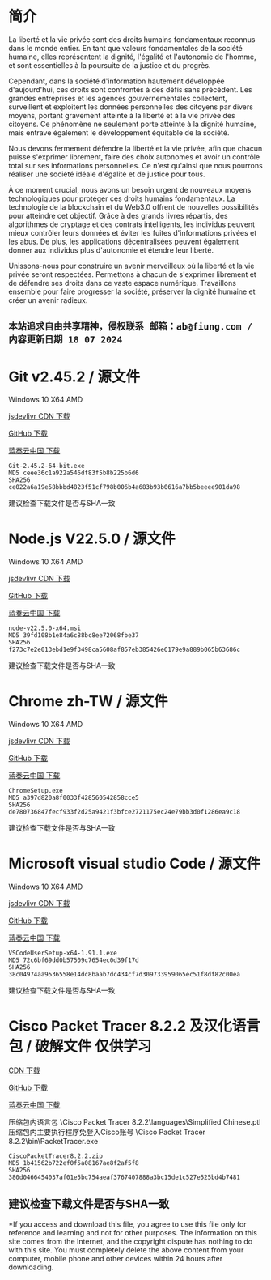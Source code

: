 # 简介

La liberté et la vie privée sont des droits humains fondamentaux reconnus dans le monde entier. En tant que valeurs fondamentales de la société humaine, elles représentent la dignité, l'égalité et l'autonomie de l'homme, et sont essentielles à la poursuite de la justice et du progrès.

Cependant, dans la société d'information hautement développée d'aujourd'hui, ces droits sont confrontés à des défis sans précédent. Les grandes entreprises et les agences gouvernementales collectent, surveillent et exploitent les données personnelles des citoyens par divers moyens, portant gravement atteinte à la liberté et à la vie privée des citoyens. Ce phénomène ne seulement porte atteinte à la dignité humaine, mais entrave également le développement équitable de la société.

Nous devons fermement défendre la liberté et la vie privée, afin que chacun puisse s'exprimer librement, faire des choix autonomes et avoir un contrôle total sur ses informations personnelles. Ce n'est qu'ainsi que nous pourrons réaliser une société idéale d'égalité et de justice pour tous.

À ce moment crucial, nous avons un besoin urgent de nouveaux moyens technologiques pour protéger ces droits humains fondamentaux. La technologie de la blockchain et du Web3.0 offrent de nouvelles possibilités pour atteindre cet objectif. Grâce à des grands livres répartis, des algorithmes de cryptage et des contrats intelligents, les individus peuvent mieux contrôler leurs données et éviter les fuites d'informations privées et les abus. De plus, les applications décentralisées peuvent également donner aux individus plus d'autonomie et étendre leur liberté.

Unissons-nous pour construire un avenir merveilleux où la liberté et la vie privée seront respectées. Permettons à chacun de s'exprimer librement et de défendre ses droits dans ce vaste espace numérique. Travaillons ensemble pour faire progresser la société, préserver la dignité humaine et créer un avenir radieux.

## ```本站追求自由共享精神，侵权联系 邮箱：ab@fiung.com / 内容更新日期 18 07 2024```

# Git v2.45.2 / 源文件

Windows 10 X64 AMD

[jsdevlivr CDN 下载](https://apex.tf/nodown) 

[GitHub 下载](https://github.com/eutp/apex/releases/tag/master) 

[蓝奏云中国 下载](https://apex.tf/nodown)


```
Git-2.45.2-64-bit.exe
MD5 ceee36c1a922a546df83f5b8b225b6d6
SHA256 ce022a6a19e58bbbd4823f51cf798b006b4a683b93b0616a7bb5beeee901da98

```
建议检查下载文件是否与SHA一致







# Node.js V22.5.0 / 源文件
Windows 10 X64 AMD

[jsdevlivr CDN 下载](https://apex.tf/nodown) 

[GitHub 下载](https://github.com/eutp/apex/releases/tag/master) 

[蓝奏云中国 下载](https://apex.tf/nodown)

```
node-v22.5.0-x64.msi
MD5 39fd108b1e84a6c88bc8ee72068fbe37
SHA256 f273c7e2e013ebd1e9f3498ca5608af857eb385426e6179e9a889b065b63686c

```
建议检查下载文件是否与SHA一致






# Chrome zh-TW / 源文件
Windows 10 X64 AMD


[jsdevlivr CDN 下载](https://apex.tf/nodown) 

[GitHub 下载](https://github.com/eutp/apex/releases/tag/master) 

[蓝奏云中国 下载](https://apex.tf/nodown)


```
ChromeSetup.exe
MD5 a397d820a8f0033f428560542858cce5
SHA256 de780736847fecf933f2d25a9421f3bfce2721175ec24e79bb3d0f1286ea9c18
```

建议检查下载文件是否与SHA一致








# Microsoft visual studio Code / 源文件
Windows 10 X64 AMD

[jsdevlivr CDN 下载](https://apex.tf/nodown) 

[GitHub 下载](https://github.com/eutp/apex/releases/tag/master) 

[蓝奏云中国 下载](https://apex.tf/nodown)

```
VSCodeUserSetup-x64-1.91.1.exe
MD5 72c6bf69dd0b57509c7654ec0d39f17d
SHA256 38c04974aa9536558e14dc8baab7dc434cf7d309733959065ec51f8df82c00ea
```

建议检查下载文件是否与SHA一致



# Cisco Packet Tracer 8.2.2 及汉化语言包 / 破解文件 仅供学习

[CDN 下载](https://apex.tf/cc-cdnhelp) 

[GitHub 下载](https://github.com/eutp/apex/releases/tag/master) 

[蓝奏云中国 下载](https://apex.tf/nodown)

压缩包内语言包  \Cisco Packet Tracer 8.2.2\languages\Simplified Chinese.ptl
压缩包内主要执行程序免登入Cisco账号  \Cisco Packet Tracer 8.2.2\bin\PacketTracer.exe

```
CiscoPacketTracer8.2.2.zip
MD5 1b41562b722ef0f5a08167ae8f2af5f8
SHA256 380d0466454037af01e5bc754aeaf3767407888a3bc15de1c527e525bd4b7481
```

建议检查下载文件是否与SHA一致
------
*If you access and download this file, you agree to use this file only for reference and learning and not for other purposes. The information on this site comes from the Internet, and the copyright dispute has nothing to do with this site. You must completely delete the above content from your computer, mobile phone and other devices within 24 hours after downloading.
